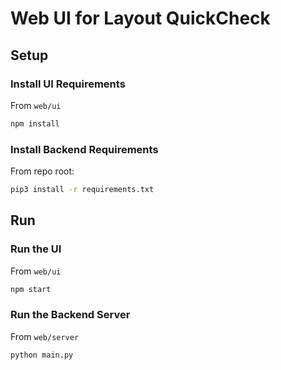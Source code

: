 # Web UI for Layout QuickCheck

## Setup

### Install UI Requirements

From `web/ui`
```bash
npm install
```

### Install Backend Requirements

From repo root:
```bash
pip3 install -r requirements.txt
```

## Run

### Run the UI

From `web/ui`
```bash
npm start
```

### Run the Backend Server

From `web/server`
```bash
python main.py
```